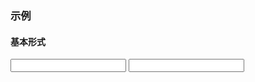 ### 示例
#### 基本形式


<input class="u-input" type="search" />
<input class="u-input" type="url" />
<p></p>

<div class="m-example" id="j-example1"></div>

